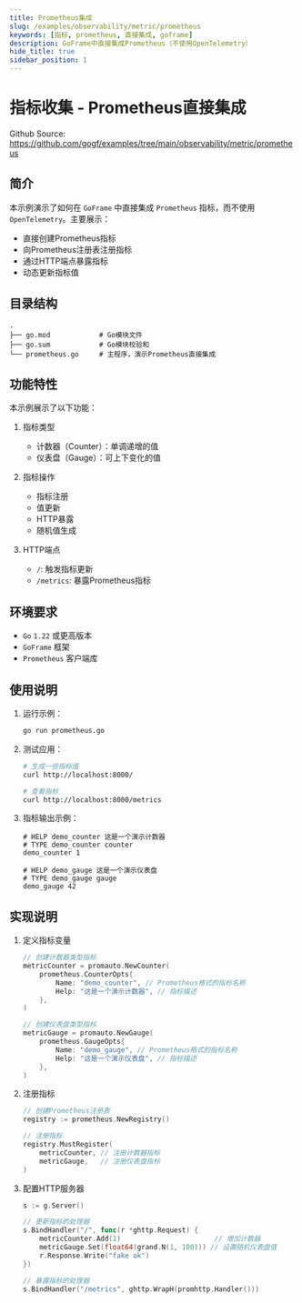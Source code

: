 ```yaml
---
title: Prometheus集成
slug: /examples/observability/metric/prometheus
keywords: [指标, prometheus, 直接集成, goframe]
description: GoFrame中直接集成Prometheus（不使用OpenTelemetry）
hide_title: true
sidebar_position: 1
---
```


# 指标收集 - Prometheus直接集成

Github Source: https://github.com/gogf/examples/tree/main/observability/metric/prometheus


## 简介

本示例演示了如何在 `GoFrame` 中直接集成 `Prometheus` 指标，而不使用 `OpenTelemetry`。主要展示：
- 直接创建Prometheus指标
- 向Prometheus注册表注册指标
- 通过HTTP端点暴露指标
- 动态更新指标值

## 目录结构

```text
.
├── go.mod            # Go模块文件
├── go.sum            # Go模块校验和
└── prometheus.go     # 主程序，演示Prometheus直接集成
```

## 功能特性

本示例展示了以下功能：

1. 指标类型
   - 计数器（Counter）：单调递增的值
   - 仪表盘（Gauge）：可上下变化的值

2. 指标操作
   - 指标注册
   - 值更新
   - HTTP暴露
   - 随机值生成

3. HTTP端点
   - `/`: 触发指标更新
   - `/metrics`: 暴露Prometheus指标

## 环境要求

- `Go` `1.22` 或更高版本
- `GoFrame` 框架
- `Prometheus` 客户端库

## 使用说明

1. 运行示例：
   ```bash
   go run prometheus.go
   ```

2. 测试应用：
   ```bash
   # 生成一些指标值
   curl http://localhost:8000/
   
   # 查看指标
   curl http://localhost:8000/metrics
   ```

3. 指标输出示例：
   ```text
   # HELP demo_counter 这是一个演示计数器
   # TYPE demo_counter counter
   demo_counter 1
   
   # HELP demo_gauge 这是一个演示仪表盘
   # TYPE demo_gauge gauge
   demo_gauge 42
   ```

## 实现说明

1. 定义指标变量
   ```go
   // 创建计数器类型指标
   metricCounter = promauto.NewCounter(
       prometheus.CounterOpts{
           Name: "demo_counter", // Prometheus格式的指标名称
           Help: "这是一个演示计数器", // 指标描述
       },
   )

   // 创建仪表盘类型指标
   metricGauge = promauto.NewGauge(
       prometheus.GaugeOpts{
           Name: "demo_gauge", // Prometheus格式的指标名称
           Help: "这是一个演示仪表盘", // 指标描述
       },
   )
   ```

2. 注册指标
   ```go
   // 创建Prometheus注册表
   registry := prometheus.NewRegistry()

   // 注册指标
   registry.MustRegister(
       metricCounter, // 注册计数器指标
       metricGauge,   // 注册仪表盘指标
   )
   ```

3. 配置HTTP服务器
   ```go
   s := g.Server()

   // 更新指标的处理器
   s.BindHandler("/", func(r *ghttp.Request) {
       metricCounter.Add(1)                       // 增加计数器
       metricGauge.Set(float64(grand.N(1, 100))) // 设置随机仪表盘值
       r.Response.Write("fake ok")
   })

   // 暴露指标的处理器
   s.BindHandler("/metrics", ghttp.WrapH(promhttp.Handler()))
   ```
